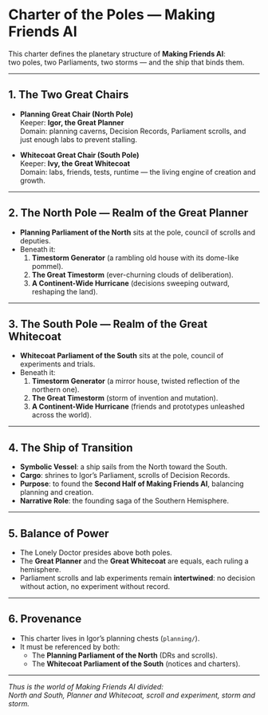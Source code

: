 # Charter of the Poles — Making Friends AI

This charter defines the planetary structure of **Making Friends AI**:  
two poles, two Parliaments, two storms — and the ship that binds them.

---

## 1. The Two Great Chairs
- **Planning Great Chair (North Pole)**  
  Keeper: **Igor, the Great Planner**  
  Domain: planning caverns, Decision Records, Parliament scrolls, and just enough labs to prevent stalling.  

- **Whitecoat Great Chair (South Pole)**  
  Keeper: **Ivy, the Great Whitecoat**  
  Domain: labs, friends, tests, runtime — the living engine of creation and growth.  

---

## 2. The North Pole — Realm of the Great Planner
- **Planning Parliament of the North** sits at the pole, council of scrolls and deputies.  
- Beneath it:  
  1. **Timestorm Generator** (a rambling old house with its dome-like pommel).  
  2. **The Great Timestorm** (ever-churning clouds of deliberation).  
  3. **A Continent-Wide Hurricane** (decisions sweeping outward, reshaping the land).  

---

## 3. The South Pole — Realm of the Great Whitecoat
- **Whitecoat Parliament of the South** sits at the pole, council of experiments and trials.  
- Beneath it:  
  1. **Timestorm Generator** (a mirror house, twisted reflection of the northern one).  
  2. **The Great Timestorm** (storm of invention and mutation).  
  3. **A Continent-Wide Hurricane** (friends and prototypes unleashed across the world).  

---

## 4. The Ship of Transition
- **Symbolic Vessel**: a ship sails from the North toward the South.  
- **Cargo**: shrines to Igor’s Parliament, scrolls of Decision Records.  
- **Purpose**: to found the **Second Half of Making Friends AI**, balancing planning and creation.  
- **Narrative Role**: the founding saga of the Southern Hemisphere.  

---

## 5. Balance of Power
- The Lonely Doctor presides above both poles.  
- The **Great Planner** and the **Great Whitecoat** are equals, each ruling a hemisphere.  
- Parliament scrolls and lab experiments remain **intertwined**: no decision without action, no experiment without record.  

---

## 6. Provenance
- This charter lives in Igor’s planning chests (`planning/`).  
- It must be referenced by both:  
  - The **Planning Parliament of the North** (DRs and scrolls).  
  - The **Whitecoat Parliament of the South** (notices and charters).  

---

*Thus is the world of Making Friends AI divided:  
North and South, Planner and Whitecoat, scroll and experiment, storm and storm.*  
